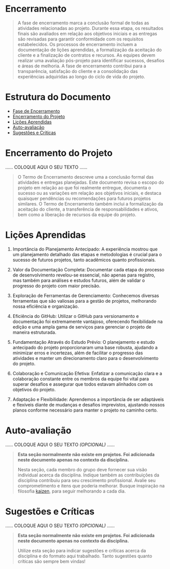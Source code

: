 # Encerramento

> A fase de encerramento marca a conclusão formal de todas as atividades relacionadas ao projeto. 
> Durante essa etapa, os resultados finais são avaliados em relação aos objetivos iniciais e as entregas são revisadas para garantir conformidade com os requisitos estabelecidos. 
> Os processos de encerramento incluem a documentação de lições aprendidas, a formalização da aceitação do cliente e a finalização de contratos e recursos. 
> As equipes devem realizar uma avaliação pós-projeto para identificar sucessos, desafios e áreas de melhoria. 
> A fase de encerramento contribui para a transparência, satisfação do cliente e a consolidação das experiências adquiridas ao longo do ciclo de vida do projeto.

# Estrutura do Documento

- [Fase de Encerramento](#encerramento)
- [Encerramento do Projeto](#encerramento-do-projeto)
- [Lições Aprendidas](#lições-aprendidas)
- [Auto-avaliação](#auto)
- [Sugestões e Críticas](#sugestões-e-críticas)

# Encerramento do Projeto

......  COLOQUE AQUI O SEU TEXTO ......

> O Termo de Encerramento descreve uma a conclusão formal das atividades e entregas planejadas. 
> Este documento revisa o escopo do projeto em relação ao que foi realmente entregue, documenta o sucesso ou as variações em relação aos objetivos iniciais, e destaca quaisquer pendências ou recomendações para futuros projetos similares. 
> O Termo de Encerramento também inclui a formalização da aceitação do cliente, a transferência de responsabilidades e ativos, bem como a liberação de recursos da equipe do projeto. 


# Lições Aprendidas 

1. Importância do Planejamento Antecipado: A experiência mostrou que um planejamento detalhado das etapas e metodologias é crucial para o sucesso de futuros projetos, tanto acadêmicos quanto profissionais.
   
2. Valor da Documentação Completa: Documentar cada etapa do processo de desenvolvimento revelou-se essencial, não apenas para registro, mas também para análises e estudos futuros, além de validar o progresso do projeto com maior precisão.
   
3. Exploração de Ferramentas de Gerenciamento: Conhecemos diversas ferramentas que são valiosas para a gestão de projetos, melhorando nossa eficiência e organização.
   
4. Eficiência do GitHub: Utilizar o GitHub para versionamento e documentação foi extremamente vantajoso, oferecendo flexibilidade na edição e uma ampla gama de serviços para gerenciar o projeto de maneira estruturada.
   
5. Fundamentação Através do Estudo Prévio: O planejamento e estudo antecipado do projeto proporcionaram uma base robusta, ajudando a minimizar erros e incertezas, além de facilitar o progresso das atividades e manter um direcionamento claro para o desenvolvimento do projeto.
   
6. Colaboração e Comunicação Efetiva: Enfatizar a comunicação clara e a colaboração constante entre os membros da equipe foi vital para superar desafios e assegurar que todos estavam alinhados com os objetivos do projeto.
   
7. Adaptação e Flexibilidade: Aprendemos a importância de ser adaptáveis e flexíveis diante de mudanças e desafios imprevistos, ajustando nossos planos conforme necessário para manter o projeto no caminho certo.

# Auto-avaliação

......  COLOQUE AQUI O SEU TEXTO *(OPCIONAL)* ......

> **Esta seção normalmente não existe em projetos. Foi adicionada neste documento apenas no contexto da disciplina.**
>
> Nesta seção, cada membro do grupo deve fornecer sua visão individual acerca da disciplina.
> Indique também as contribuições da disciplina contribuiu para seu crescimento profissional.
> Avalie seu comprometimento e itens que poderia melhorar.
> Busque inspiração na filosofia [kaizen](https://pt.wikipedia.org/wiki/Kaizen), para seguir melhorando a cada dia.


# Sugestões e Críticas

......  COLOQUE AQUI O SEU TEXTO *(OPCIONAL)* ......

> **Esta seção normalmente não existe em projetos. Foi adicionada neste documento apenas no contexto da disciplina.**
>
> Utilize esta seção para indicar sugestões e críticas acerca da disciplina e do formato aqui trabalhado.
> Tanto sugestões quanto críticas são sempre bem vindas!
